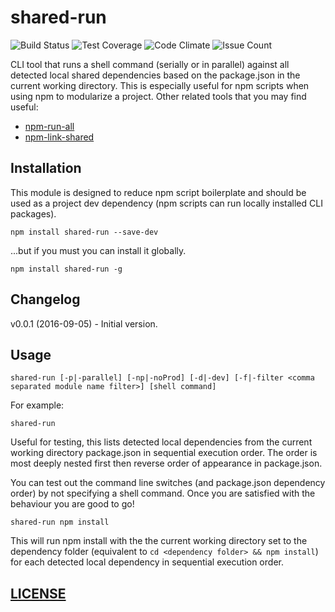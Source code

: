 
# shared-run

![Build Status](https://travis-ci.org/richardpj/shared-run.svg?branch=master) ![Test Coverage](https://codeclimate.com/github/richardpj/shared-run/badges/coverage.svg) ![Code Climate](https://codeclimate.com/github/richardpj/shared-run/badges/gpa.svg) ![Issue Count](https://codeclimate.com/github/richardpj/shared-run/badges/issue_count.svg)

CLI tool that runs a shell command (serially or in parallel) against all detected local shared dependencies based on the
package.json in the current working directory. This is especially useful for npm scripts when using npm to modularize a
project. Other related tools that you may find useful:
* [npm-run-all](https://www.npmjs.com/package/npm-run-all)
* [npm-link-shared](https://www.npmjs.com/package/npm-link-shared)

## Installation

This module is designed to reduce npm script boilerplate and should be used as a project dev dependency (npm scripts can
run locally installed CLI packages).

```
npm install shared-run --save-dev
```

...but if you must you can install it globally.

```
npm install shared-run -g
```

## Changelog

v0.0.1 (2016-09-05) - Initial version.

## Usage

```
shared-run [-p|-parallel] [-np|-noProd] [-d|-dev] [-f|-filter <comma separated module name filter>] [shell command]
```

For example:

```
shared-run
```

Useful for testing, this lists detected local dependencies from the current working directory package.json in sequential
execution order. The order is most deeply nested first then reverse order of appearance in package.json.

You can test out the command line switches (and package.json dependency order) by not specifying a shell command. Once
you are satisfied with the behaviour you are good to go! 

```
shared-run npm install
```

This will run npm install with the the current working directory set to the dependency folder (equivalent to ```cd <dependency
folder> && npm install```) for each detected local dependency in sequential execution order.

## [LICENSE](LICENSE)
